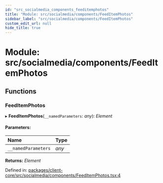 ```yaml
---
id: "src_socialmedia_components_feeditemphotos"
title: "Module: src/socialmedia/components/FeedItemPhotos"
sidebar_label: "src/socialmedia/components/FeedItemPhotos"
custom_edit_url: null
hide_title: true
---
```


# Module: src/socialmedia/components/FeedItemPhotos

## Functions

### FeedItemPhotos

▸ **FeedItemPhotos**(`__namedParameters`: *any*): *Element*

#### Parameters:

Name | Type |
:------ | :------ |
`__namedParameters` | *any* |

**Returns:** *Element*

Defined in: [packages/client-core/src/socialmedia/components/FeedItemPhotos.tsx:4](https://github.com/xr3ngine/xr3ngine/blob/77d12cea0/packages/client-core/src/socialmedia/components/FeedItemPhotos.tsx#L4)
